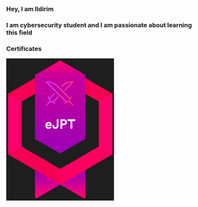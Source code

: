 ### Hey, I am Ildirim


### I am cybersecurity student and I am passionate about learning this field




### Certificates


[![Alt text](images/ejpt.png)](https://www.linkedin.com/feed/update/urn:li:activity:7360267732837179392/)
